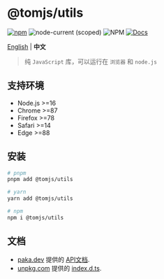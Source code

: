 # @tomjs/utils

[![npm](https://img.shields.io/npm/v/@tomjs/utils)](https://www.npmjs.com/package/@tomjs/utils) ![node-current (scoped)](https://img.shields.io/node/v/@tomjs/utils) ![NPM](https://img.shields.io/npm/l/@tomjs/utils) [![Docs](https://www.paka.dev/badges/v0/cute.svg)](https://www.paka.dev/npm/@tomjs/utils)

[English](./README.md) | **中文**

> 纯 `JavaScript` 库，可以运行在 `浏览器` 和 `node.js`

## 支持环境

- Node.js >=16
- Chrome >=87
- Firefox >=78
- Safari >=14
- Edge >=88

## 安装

```bash
# pnpm
pnpm add @tomjs/utils

# yarn
yarn add @tomjs/utils

# npm
npm i @tomjs/utils
```

## 文档

- [paka.dev](https://paka.dev) 提供的 [API文档](https://paka.dev/npm/@tomjs/utils).
- [unpkg.com](https://www.unpkg.com/) 提供的 [index.d.ts](https://www.unpkg.com/browse/@tomjs/utils/dist/index.d.ts).
